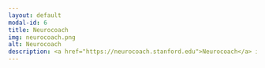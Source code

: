 ```yaml
---
layout: default
modal-id: 6
title: Neurocoach
img: neurocoach.png
alt: Neurocoach
description: <a href="https://neurocoach.stanford.edu">Neurocoach</a> is a digital health platform to aid neurological recovery for therapists and patients. I am a software engineer on the Neurocoach team in the Stanford University Medical School. I am working on web development for the medical provider web app. Currently conducting a clinical study on patient recovery. 
---
```


